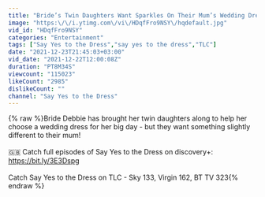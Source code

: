 ```yaml
---
title: "Bride’s Twin Daughters Want Sparkles On Their Mum’s Wedding Dress I Say Yes To The Dress UK"
image: "https:\/\/i.ytimg.com\/vi\/HDqfFro9NSY\/hqdefault.jpg"
vid_id: "HDqfFro9NSY"
categories: "Entertainment"
tags: ["Say Yes to the Dress","say yes to the dress","TLC"]
date: "2021-12-23T21:45:03+03:00"
vid_date: "2021-12-22T12:00:08Z"
duration: "PT8M34S"
viewcount: "115023"
likeCount: "2985"
dislikeCount: ""
channel: "Say Yes to the Dress"
---
```

{% raw %}Bride Debbie has brought her twin daughters along to help her choose a wedding dress for her big day - but they want something slightly different to their mum!<br /><br />🇬🇧 Catch full episodes of Say Yes to the Dress on discovery+: <a rel="nofollow" target="blank" href="https://bit.ly/3E3Dspg">https://bit.ly/3E3Dspg</a> <br /><br />Catch Say Yes to the Dress on TLC - Sky 133, Virgin 162, BT TV 323{% endraw %}
